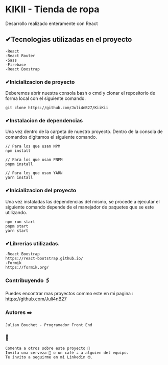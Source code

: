 # KIKII - Tienda de ropa

Desarrollo realizado enteramente con React

## ✔Tecnologias utilizadas en el proyecto
```
-React
-React Router
-Sass
-Firebase
-React Boostrap 
```

### ✔Inicializacion de proyecto

Deberemos abrir nuestra consola bash o cmd y clonar el repositorio de forma local con el siguiente comando.
```
git clone https://github.com/Juli4nB27/KiiKii
```
### ✔Instalacion de dependencias

Una vez dentro de la carpeta de nuestro proyecto. Dentro de la consola de comandos digitamos el siguiente comando.
```
// Para los que usan NPM
npm install

// Para los que usan PNPM 
pnpm install

// Para los que usan YARN
yarn install
```
### ✔Inicializacion del proyecto
Una vez instaladas las dependencias del mismo, se procede a ejecutar el siguiente comando depende de el manejador de paquetes que se este utilizando.
```
npm run start
pnpm start
yarn start
```
### ✔Librerias utilizadas.
```
-React Boostrap
https://react-bootstrap.github.io/
-Formik
https://formik.org/
```
### Contribuyendo 🖇️

Puedes encontrar mas proyectos commo este en mi pagina : https://github.com/Juli4nB27

### Autores ✒️
```
Julian Bouchet - Programador Front End 
```
### 🎁
```
Comenta a otros sobre este proyecto 📢
Invita una cerveza 🍺 o un café ☕ a alguien del equipo.
Te invito a seguirme en mi Linkedin 🤓.
```

